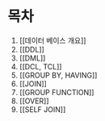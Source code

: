 # 목차

1. [[데이터 베이스 개요]]
2. [[DDL]]
3. [[DML]]
4. [[DCL, TCL]]
5. [[GROUP BY, HAVING]]
6. [[JOIN]]
7. [[GROUP FUNCTION]]
8. [[OVER]]
9. [[SELF JOIN]]